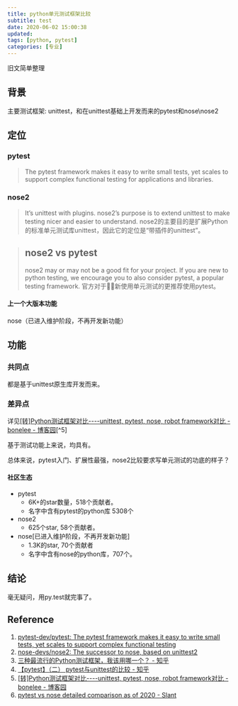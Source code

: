 ```yaml
---
title: python单元测试框架比较
subtitle: test
date: 2020-06-02 15:00:38
updated:
tags: [python, pytest]
categories: [专业]
---
```


旧文简单整理
<!--more-->
## 背景
主要测试框架: unittest，和在unittest基础上开发而来的pytest和nose\nose2

## 定位
### pytest

>The pytest framework makes it easy to write small tests, yet scales to support complex functional testing for applications and libraries.


### nose2
>It’s unittest with plugins.
>nose2’s purpose is to extend unittest to make testing nicer and easier to understand.
nose2的主要目的是扩展Python的标准单元测试库unittest，因此它的定位是“带插件的unittest”。

>## nose2 vs pytest
>nose2 may or may not be a good fit for your project.
> If you are new to python testing, we encourage you to also consider pytest, a popular testing framework.
官方对于新使用单元测试的更推荐使用pytest。


#### 上一个大版本功能
nose（已进入维护阶段，不再开发新功能）


## 功能
### 共同点
都是基于unittest原生库开发而来。

### 差异点
详见[\[转\]Python测试框架对比\-\-\-\-unittest, pytest, nose, robot framework对比 \- bonelee \- 博客园](https://www.cnblogs.com/bonelee/p/11122758.html)[^5]

基于测试功能上来说，均具有。

总体来说，pytest入门、扩展性最强，nose2比较要求写单元测试的功底的样子？


#### 社区生态
* pytest
  * 6K+的star数量，518个贡献者。
  * 名字中含有pytest的python库 5308个
* nose2
  * 625个star, 58个贡献者。
* nose[已进入维护阶段，不再开发新功能]
  * 1.3K的star, 70个贡献者
  * 名字中含有nose的python库，707个。

## 结论

毫无疑问，用py.test就完事了。

## Reference
1. [pytest\-dev/pytest: The pytest framework makes it easy to write small tests, yet scales to support complex functional testing](https://github.com/pytest-dev/pytest)
2. [nose\-devs/nose2: The successor to nose, based on unittest2](https://github.com/nose-devs/nose2)
3. [三种最流行的Python测试框架，我该用哪一个？ \- 知乎](https://zhuanlan.zhihu.com/p/68088736)
4. [【pytest】（二） pytest与unittest的比较 \- 知乎](https://zhuanlan.zhihu.com/p/87206256)
5. [\[转\]Python测试框架对比\-\-\-\-unittest, pytest, nose, robot framework对比 \- bonelee \- 博客园](https://www.cnblogs.com/bonelee/p/11122758.html)
6. [pytest vs nose detailed comparison as of 2020 \- Slant](https://www.slant.co/versus/9149/9150/~pytest_vs_nose)